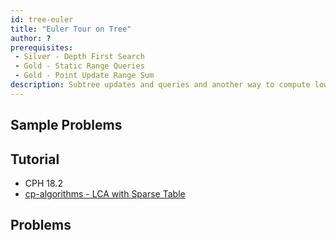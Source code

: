 ```yaml
---
id: tree-euler
title: "Euler Tour on Tree"
author: ?
prerequisites: 
 - Silver - Depth First Search
 - Gold - Static Range Queries
 - Gold - Point Update Range Sum
description: Subtree updates and queries and another way to compute lowest common ancestors.
---
```


## Sample Problems

<problems-list>
    <problem name="Subtree Queries" cses="1137" difficulty="Easy" tags={["Euler-Tree"]}>
    </problem>
    <problem name="Company Queries II" cses="1688" difficulty="Easy" tags={["LCA"]}>
    </problem>
</problems-list>

## Tutorial

  - CPH 18.2
  - [cp-algorithms - LCA with Sparse Table](https://cp-algorithms.com/graph/lca.html)

## Problems

<problems-list>
    <problem name="Path Queries" cses="1138" difficulty="Easy" tags={["Euler-Tree", "PURS"]}>
    </problem>
    <problem name="Cow Land" usaco="921" difficulty="Normal" tags={["Euler-Tree", "PURS"]}>
    </problem>
    <problem name="Milk Visits" usaco="970" difficulty="Normal" tags={["Euler-Tree"]}>
    </problem>
    <problem name="Plat - Promotion Counting" usaco="696" difficulty="Normal" tags={["Euler-Tree", "PURS"]}>
    </problem>
    <problem name="Plat - Snow-Cow" usaco="973" difficulty="Hard" tags={["Euler-Tree", "PURS"]}>
    </problem>
</problems-list>